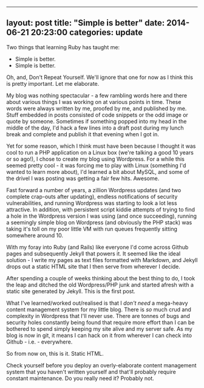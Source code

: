

---
layout: post
title:  "Simple is better"
date:   2014-06-21 20:23:00
categories: update
---

Two things that learning Ruby has taught me:

 * Simple is better.
 * Simple is better.
 
Oh, and, Don't Repeat Yourself. We'll ignore that one for now as I think this is pretty important. Let me elaborate.

My blog was nothing spectacular - a few rambling words here and there
about various things I was working on at various points in time. These words were always written by me, proofed by
me, and published by me. Stuff embedded in posts consisted of code snippets or the odd image or quote by someone. Sometimes
if something popped into my head in the middle of the day, I'd hack a few lines into a draft post during my lunch break and
complete and publish it that evening when I got in.

Yet for some reason, which I think must have been because I thought it was cool to run a PHP application on a Linux box
(we're talking a good 10 years or so ago!), I chose to create my blog using Wordpress. For a while this seemed pretty cool -
it was forcing me to play with Linux (something I'd wanted to learn more about),
I'd learned a bit about MySQL, and some of the drivel I was posting was getting a fair few hits. Awesome.

Fast forward a number of years, a zillion Wordpress updates (and two complete crap-outs after updating),
endless notifications of security vulnerabilities, and running Wordpress was starting to look a lot less attractive.
In addition, with persistent script kiddie attempts of trying to find a hole in the Wordpress version I was using (and
once succeeding), running a seemingly simple blog on Wordpress (and obviously the PHP stack) was taking it's toll on my
poor little VM with run queues frequently sitting somewhere around 10.

With my foray into Ruby (and Rails) like everyone I'd come across Github pages and subsequently Jekyll that powers it. It seemed
like the ideal solution - I write my pages as text files formatted with Markdown, and Jekyll drops out a static HTML site
that I then serve from wherever I decide.

After spending a couple of weeks thinking about the best thing to do, I took the leap and ditched the old Wordpress/PHP
junk and started afresh with a static site generated by Jekyll. This is the first post.

What I've learned/worked out/realised is that I *don't need* a mega-heavy content management system for my little blog. There is *so* much
crud and complexity in Wordpress that I'll never use. There are tonnes of bugs and security holes constantly being found
that require more effort than I can be bothered to spend simply keeping my site alive and my server safe. As my blog is now
in git, it means I can hack on it from wherever I can check into Github - i.e. - everywhere.

So from now on, this is it. Static HTML.

Check yourself before you deploy an overly-elaborate content management system
that you haven't written yourself and that'll probably require constant maintenance. Do you really need it? Probably not.
